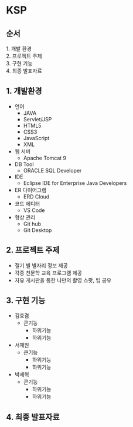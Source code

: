 <h1>KSP</h1>
<h2>순서</h2>
1. 개발 환경<br>
2. 프로젝트 주제<br>
3. 구현 기능<br>
4. 최종 발표자료<br>

<h2>1. 개발환경</h2>
<ul style="list-style-type: square;">
  <li>
    언어
    <ul style="list-style-type: square;">
      <li>
        JAVA
      </li>
      <li>
        Servlet/JSP
      </li>
      <li>
        HTML5
      </li>
      <li>
        CSS3
      </li>
      <li>
        JavaScript
      </li>
      <li>
        XML
      </li>
    </ul>
  </li>
  <li>
    웹 서버
    <ul>
      <li>Apache Tomcat 9</li>
    </ul>
  </li>
  <li>
    DB Tool
    <ul>
      <li>ORACLE SQL Developer</li>
    </ul>
  </li>
  <li>
    IDE
    <ul>
      <li>Eclipse IDE for Enterprise Java Developers</li>
    </ul>
  </li>
  <li>
    ER 다이어그램
    <ul>
      <li>ERD Cloud</li>
    </ul>
  </li>
  <li>
    코드 에디터
    <ul>
      <li>VS Code</li>
    </ul>
  </li>
  <li>
    형상 관리
    <ul>
      <li>Git hub</li>
      <li>Git Desktop</li>
    </ul>
  </li>
</ul>

<h2>2. 프로젝트 주제</h2>
<ul>
  <li>
    절기 별 별자리 정보 제공
  </li>
  <li>
    각종 천문학 교육 프로그램 제공  
  </li>
  <li>
    자유 게시판을 통한 나만의 촬영 스팟, 팁 공유
  </li>
</ul>

<h2>3. 구현 기능</h2>
<ul>
  <li>
    김효겸
    <ul>
      <li>
        큰기능
        <ul>
          <li>
            하위기능
          </li>
          <li>
            하위기능
          </li>
        </ul>
      </li>
    </ul>
  </li>
  <li>
    서재원
    <ul>
      <li>
        큰기능
        <ul>
          <li>
            하위기능
          </li>
          <li>
            하위기능
          </li>
        </ul>
      </li>
    </ul>
  </li>
  <li>
    박세혁
    <ul>
      <li>
        큰기능
        <ul>
          <li>
            하위기능
          </li>
          <li>
            하위기능
          </li>
        </ul>
      </li>
    </ul>
  </li>
</ul>

<h2>4. 최종 발표자료</h2>
